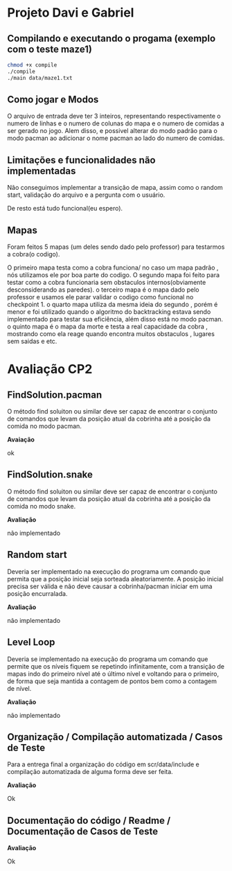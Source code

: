 # Projeto Davi e Gabriel

## Compilando e executando o progama (exemplo com o teste maze1)

```bash
chmod +x compile
./compile
./main data/maze1.txt
```
## Como jogar e Modos

O arquivo de entrada deve ter 3 inteiros, representando respectivamente o numero de linhas e o numero de colunas do mapa e o numero de comidas a ser gerado no jogo. Alem disso, e possivel alterar do modo padrão para o modo pacman ao adicionar o nome pacman ao lado do numero de comidas.  

## Limitações e funcionalidades não implementadas

Não conseguimos implementar a transição de mapa, assim como o random start, validação do arquivo e a pergunta com o usuário. 

De resto está tudo funcional(eu espero).

## Mapas

Foram feitos 5 mapas (um deles sendo dado pelo professor) para testarmos a cobra(o codigo).

O primeiro mapa testa como a cobra funciona/ no caso um mapa padrão , nós utilizamos ele por boa parte do codigo.
O segundo mapa foi feito para testar como a cobra funcionaria sem obstaculos internos(obviamente desconsiderando as paredes).
o  terceiro mapa é o mapa dado pelo professor e usamos ele parar validar o codigo como funcional no checkpoint 1.
o quarto mapa utiliza da mesma ideia do segundo , porém é menor e foi utilizado quando o algoritmo do backtracking estava sendo implementado para testar sua eficiência, além disso está no modo pacman.
o quinto mapa é o mapa da morte e testa a real capacidade da cobra , mostrando como ela reage quando encontra muitos obstaculos , lugares sem saidas e etc.

# Avaliação CP2

## FindSolution.pacman

O método find soluiton ou similar deve ser capaz de encontrar o conjunto de comandos que levam da posição atual da cobrinha até a posição da comida no modo pacman.

**Avaiação**

ok

## FindSolution.snake

O método find soluiton ou similar deve ser capaz de encontrar o conjunto de comandos que levam da posição atual da cobrinha até a posição da comida no modo snake.

**Avaliação**

não implementado

## Random start

Deveria ser implementado na execução do programa um comando que permita que a posição inicial seja sorteada aleatoriamente. A posição inicial precisa ser válida e não deve causar a cobrinha/pacman iniciar em uma posição encurralada.

**Avaliação**

não implementado

## Level Loop

Deveria se implementado na execução do programa um comando que permite que os níveis fiquem se repetindo infinitamente, com a transição de mapas indo do primeiro nível até o último nível e voltando para o primeiro, de forma que seja mantida a contagem de pontos bem como a contagem de nível.

**Avaliação**

não implementado

## Organização / Compilação automatizada / Casos de Teste

Para a entrega final a organização do código em scr/data/include e compilação automatizada de alguma forma deve ser feita.

**Avaliação**

Ok

## Documentação do código / Readme / Documentação de Casos de Teste

**Avaliação**

Ok
